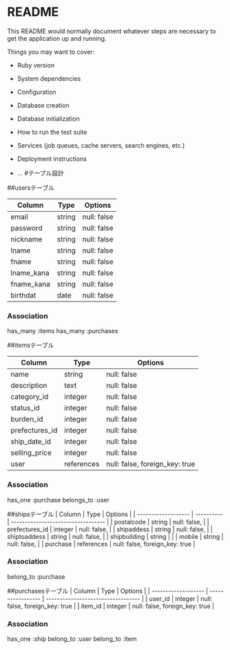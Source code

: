 # README

This README would normally document whatever steps are necessary to get the
application up and running.

Things you may want to cover:

* Ruby version

* System dependencies

* Configuration

* Database creation

* Database initialization

* How to run the test suite

* Services (job queues, cache servers, search engines, etc.)

* Deployment instructions

* ...
#テーブル設計

##usersテーブル

| Column     | Type     | Options     |
| ---------- | -------- | ----------- |
| email      | string   | null: false |
| password   | string   | null: false |
| nickname   | string   | null: false |
| lname      | string   | null: false |
| fname      | string   | null: false |
| lname_kana | string   | null: false |
| fname_kana | string   | null: false |
| birthdat   | date     | null: false |

### Association
has_many :items
has_many :purchases


##itemsテーブル

| Column            | Type        | Options                        |
| ----------------- | ----------- | ------------------------------ |
| name              | string      | null: false                    |
| description       | text        | null: false                    |
| category_id       | integer     | null: false                    |
| status_id         | integer     | null: false                    |
| burden_id         | integer     | null: false                    |
| prefectures_id    | integer     | null: false                    |
| ship_date_id      | integer     | null: false                    |
| selling_price     | integer     | null: false                    |
| user              | references  | null: false, foreign_key: true |


### Association
has_one :purchase
belongs_to :user


##shipsテーブル
| Column              | Type       | Options                            |
| ------------------- | ---------- | ---------------------------------- |
| postalcode          | string     |  null: false,                      |
| prefectures_id      | integer    |  null: false,                      |
| shipaddess          | string     |  null: false,                      |
| shiptoaddess        | string     |  null: false,                      |
| shipbuilding        | string     |                                    |
| mobile              | string     |  null: false,                      |
| purchase           | references  |  null: false, foreign_key: true    |

### Association
belong_to :purchase

##purchasesテーブル
| Column              | Type              | Options                            |
| ------------------- | ----------------- | ---------------------------------- |
| user_id             | integer           |  null: false, foreign_key: true    |
| item_id             | integer           |  null: false, foreign_key: true    |
### Association
has_one :ship
belong_to :user
belong_to :item